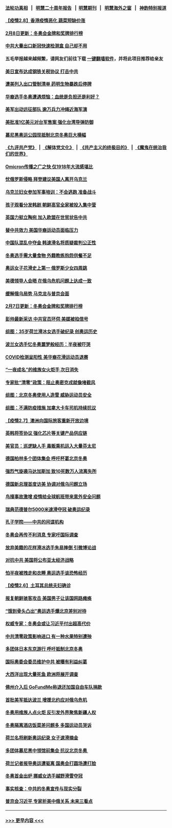 #### [法轮功真相](https://github.com/gfw-breaker/truth/blob/master/README.md?t=0) &nbsp;&nbsp;|&nbsp;&nbsp; [明慧二十周年报告](https://github.com/gfw-breaker/mh-reports/blob/master/README.md?t=0) &nbsp;&nbsp;|&nbsp;&nbsp;[明慧期刊](https://github.com/gfw-breaker/mh-qikan) &nbsp;&nbsp;|&nbsp;&nbsp; [明慧海外之窗](https://github.com/gfw-breaker/mh-news/blob/master/README.md?t=0) &nbsp;&nbsp;|&nbsp;&nbsp; [神韵特别报道](https://github.com/gfw-breaker/mh-news/blob/master/shenyun.md?t=0)
#### [【疫情2.8】香港疫情恶化 蔬菜短缺价涨](../pages/nsc418/n13562599.md?t=02090050) 
#### [2月8日更新：冬奥会金牌和奖牌排行榜](../pages/nsc418/n13563137.md?t=02090050) 
#### [中共大量出口新冠快速检测盒 自己却不用](../pages/nsc418/n13562804.md?t=02090050) 
#### 五毛举报越来越频繁，请网友们前往下载 [一键翻墙软件](https://github.com/gfw-breaker/ssr-accounts)，并将此项目推荐给亲友
#### [美日宣布达成钢铁关税协议 打击中共](../pages/nsc418/n13562797.md?t=02090050) 
#### [遭美列入出口管制清单 药明生物暴跌后停牌](../pages/nsc418/n13562604.md?t=02090050) 
#### [华裔选手冬奥遭遇烦恼：血统是负担还是利好？](../pages/nsc418/n13562184.md?t=02090050) 
#### [美军出动远征部队 逾万兵力冲绳近海军演](../pages/nsc418/n13562325.md?t=02090050) 
#### [美批准1亿美元对台军售案 强化台湾导弹防御](../pages/nsc418/n13562043.md?t=02090050) 
#### [慕尼黑奥运公园现抵制北京冬奥巨大横幅](../pages/nsc418/n13561768.md?t=02090050) 
#### [《九评共产党》](https://github.com/begood0513/9ping.md/blob/master/README.md) &nbsp;|&nbsp; [《解体党文化》](../../../../jtdwh.md/blob/master/README.md)  &nbsp;|&nbsp; [《共产主义的终极目的》](../../../../gczydzjmd.md/blob/master/README.md) &nbsp;|&nbsp; [《魔鬼在统治我们的世界》](../../../../mgztzwmdsj.md/blob/master/README.md) 
#### [Omicron传播之广之快 仅1918年大流感堪比](../pages/nsc418/n13561260.md?t=02090050) 
#### [忧俄罗斯侵略 拜登建议美国人离开乌克兰](../pages/nsc418/n13561472.md?t=02090050) 
#### [乌克兰妇女参加军事培训：不会逃跑 准备战斗](../pages/nsc418/n13561611.md?t=02090050) 
#### [孩子观看分发韩剧 朝鲜高官全家被投入集中营](../pages/nsc418/n13561607.md?t=02090050) 
#### [英国力挺立陶宛 加入欧盟在世贸状告中共](../pages/nsc418/n13561493.md?t=02090050) 
#### [替中共效力 美国华裔运动员面临压力](../pages/nsc418/n13561194.md?t=02090050) 
#### [中国队混乱中夺金 韩速滑名将质疑裁判公正性](../pages/nsc418/n13561259.md?t=02090050) 
#### [冬奥选手需大量食物 外籍教练抱怨供餐不足](../pages/nsc418/n13561348.md?t=02090050) 
#### [奥运女子花滑史上第一 俄罗斯少女四周跳](../pages/nsc418/n13561435.md?t=02090050) 
#### [美德领导人会晤 在俄乌危机问题上达成一致](../pages/nsc418/n13561390.md?t=02090050) 
#### [缓解俄乌局势 马克龙与普京会面](../pages/nsc418/n13561441.md?t=02090050) 
#### [2月7日更新：冬奥会金牌和奖牌排行榜](../pages/nsc418/n13561384.md?t=02090050) 
#### [彭帅最新采访 中共官员环伺 美媒被掐信号](../pages/nsc418/n13561368.md?t=02090050) 
#### [组图：35岁荷兰滑冰女选手破纪录 创奥运历史](../pages/nsc418/n13561299.md?t=02090050) 
#### [波兰女选手忆冬奥噩梦般经历：半夜被吓哭](../pages/nsc418/n13560664.md?t=02090050) 
#### [COVID检测呈阳性 美华裔花滑运动员退赛](../pages/nsc418/n13561008.md?t=02090050) 
#### [“一夜成名”的维族女火炬手 次日消失](../pages/nsc418/n13561199.md?t=02090050) 
#### [专家批“清零”政策：阻止奥密克戎就像堵截风](../pages/nsc418/n13561036.md?t=02090050) 
#### [组图：北京冬奥使用人造雪 威胁运动员安全](../pages/nsc418/n13560422.md?t=02090050) 
#### [组图：不满防疫措施 加拿大卡车司机持续抗议](../pages/nsc418/n13560745.md?t=02090050) 
#### [【疫情2.7】澳洲向国际旅客重新开放边境](../pages/nsc418/n13560331.md?t=02090050) 
#### [英韩将签协议 强化芯片等关键产品供应链](../pages/nsc418/n13560204.md?t=02090050) 
#### [美官员：巡逻缺人手 毒贩乘机运入大量芬太尼](../pages/nsc418/n13559951.md?t=02090050) 
#### [德国柏林多个团体集会 呼吁杯葛北京冬奥](../pages/nsc418/n13559346.md?t=02090050) 
#### [强烈气旋袭马达加斯加 致10死数万人流离失所](../pages/nsc418/n13559499.md?t=02090050) 
#### [德国新总理首度访美 协调对俄乌问题立场](../pages/nsc418/n13559032.md?t=02090050) 
#### [鸟撞事故激增 疫情给全球航班带来意外安全问题](../pages/nsc418/n13559117.md?t=02090050) 
#### [瑞典范德普尔5000米速滑夺冠 破奥运纪录](../pages/nsc418/n13558880.md?t=02090050) 
#### [孔子学院——中共的间谍机构](../pages/nsc418/n12566378.md?t=02090050) 
#### [冬奥会再传不利消息 专家吁国际调查](../pages/nsc418/n13558591.md?t=02090050) 
#### [放弃美籍的花样滑冰选手朱易摔倒 引微博论战](../pages/nsc418/n13558894.md?t=02090050) 
#### [对抗中共 美国将公布亚太经济战略](../pages/nsc418/n13558807.md?t=02090050) 
#### [怕半夜被拽走和衣睡 奥运选手谈恐怖经历](../pages/nsc418/n13558760.md?t=02090050) 
#### [【疫情2.6】土耳其总统夫妇确诊](../pages/nsc418/n13558296.md?t=02090050) 
#### [报复朝鲜骇客攻击 美国男子让该国网路瘫痪](../pages/nsc418/n13558049.md?t=02090050) 
#### [“饿到骨头凸出”奥运选手爆北京差别对待](../pages/nsc418/n13558409.md?t=02090050) 
#### [权威专家：冬奥会或让习近平付出超高代价](../pages/nsc418/n13556047.md?t=02090050) 
#### [中共清零政策影响进口 有一种水果特别遭殃](../pages/nsc418/n13557553.md?t=02090050) 
#### [多团体日本东京游行 呼吁抵制北京冬奥](../pages/nsc418/n13557992.md?t=02090050) 
#### [国际奥委会委员维护中共 被曝有利益纠葛](../pages/nsc418/n13557473.md?t=02090050) 
#### [大西洋出现大量死鱼 欧洲将展开调查](../pages/nsc418/n13557440.md?t=02090050) 
#### [佛州介入后 GoFundMe称退还加国自由车队捐款](../pages/nsc418/n13557400.md?t=02090050) 
#### [首批美军抵达波兰 增援北约应对俄乌危机](../pages/nsc418/n13557381.md?t=02090050) 
#### [冬奥用维族人点火炬 反引发外界聚焦新疆人权](../pages/nsc418/n13556945.md?t=02090050) 
#### [冬奥隔离酒店饭菜差问题多 多国运动员哭诉](../pages/nsc418/n13557217.md?t=02090050) 
#### [荷兰名将刷新奥运纪录 女子速滑摘金](../pages/nsc418/n13557069.md?t=02090050) 
#### [多团体慕尼黑中领馆前集会 抗议北京冬奥 ](../pages/nsc418/n13556792.md?t=02090050) 
#### [荷兰记者报导奥运遭驱离 国奥会打圆场遭打脸](../pages/nsc418/n13557122.md?t=02090050) 
#### [冬奥首金出炉 挪威女选手越野滑雪夺冠](../pages/nsc418/n13556965.md?t=02090050) 
#### [事实核查：中共的冬奥宣传与现实分裂](../pages/nsc418/n13556608.md?t=02090050) 
#### [普京会习近平 专家析美中俄关系 未来三看点](../pages/nsc418/n13556842.md?t=02090050) 

----
#### [ >>> 更早内容 <<< ](../indexes/nsc418-earlier.md)
